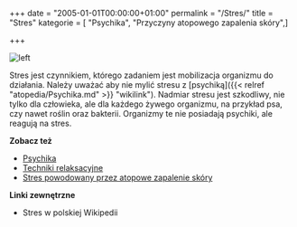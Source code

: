 +++
date = "2005-01-01T00:00:00+01:00"
permalink = "/Stres/"
title = "Stres"
kategorie = [ "Psychika", "Przyczyny atopowego zapalenia skóry",]

+++

![](/images/Stres.png "left")

Stres jest czynnikiem, którego zadaniem jest mobilizacja organizmu do działania. Należy uważać aby nie mylić stresu z [psychiką]({{< relref "atopedia/Psychika.md" >}} "wikilink"). Nadmiar stresu jest szkodliwy, nie tylko dla człowieka, ale dla każdego żywego organizmu, na przykład psa, czy nawet roślin oraz bakterii. Organizmy te nie posiadają psychiki, ale reagują na stres.

**Zobacz też**

-   [Psychika](/atopedia/Psychika "wikilink")
-   [Techniki relaksacyjne](/atopedia/Techniki_relaksacyjne "wikilink")
-   [Stres powodowany przez atopowe zapalenie skóry](/atopedia/Stres_powodowany_przez_atopowe_zapalenie_skóry "wikilink")

**Linki zewnętrzne**

-   Stres w polskiej Wikipedii
